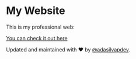 # My Website
This is my professional web:

[You can check it out here](https://adasilvapdev.github.io/web/)


Updated and maintained with ❤️ by [@adasilvapdev](https://adasilvapdev.github.io/web/).
